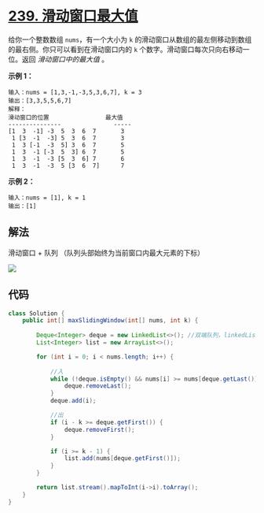 # [239. 滑动窗口最大值](https://leetcode.cn/problems/sliding-window-maximum/)

给你一个整数数组 `nums`，有一个大小为 `k` 的滑动窗口从数组的最左侧移动到数组的最右侧。你只可以看到在滑动窗口内的 `k` 个数字。滑动窗口每次只向右移动一位。返回 *滑动窗口中的最大值* 。

**示例 1：**

```
输入：nums = [1,3,-1,-3,5,3,6,7], k = 3
输出：[3,3,5,5,6,7]
解释：
滑动窗口的位置                最大值
---------------               -----
[1  3  -1] -3  5  3  6  7       3
 1 [3  -1  -3] 5  3  6  7       3
 1  3 [-1  -3  5] 3  6  7       5
 1  3  -1 [-3  5  3] 6  7       5
 1  3  -1  -3 [5  3  6] 7       6
 1  3  -1  -3  5 [3  6  7]      7
```

**示例 2：**

```
输入：nums = [1], k = 1
输出：[1]
```



## 解法

滑动窗口 + 队列 （队列头部始终为当前窗口内最大元素的下标）

![](https://github.com/Lucoin-yf/CS-Note/blob/main/pic/239huadong.jpg)

## 代码

```java
class Solution {
    public int[] maxSlidingWindow(int[] nums, int k) {
        
        Deque<Integer> deque = new LinkedList<>(); //双端队列，linkedList实现了该接口
        List<Integer> list = new ArrayList<>();

        for (int i = 0; i < nums.length; i++) {
            
            //入
            while (!deque.isEmpty() && nums[i] >= nums[deque.getLast()]) {
                deque.removeLast();
            }
            deque.add(i);

            //出
            if (i - k >= deque.getFirst()) {
                deque.removeFirst();
            }

            if (i >= k - 1) {
                list.add(nums[deque.getFirst()]);
            }
        }

        return list.stream().mapToInt(i->i).toArray();
    }
}
```

